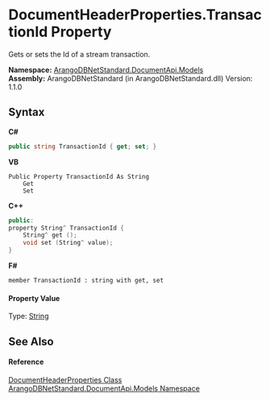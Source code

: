 # DocumentHeaderProperties.TransactionId Property 
 

Gets or sets the Id of a stream transaction.

**Namespace:**&nbsp;<a href="81a73561-cfc6-64b8-9923-29f0333f4867">ArangoDBNetStandard.DocumentApi.Models</a><br />**Assembly:**&nbsp;ArangoDBNetStandard (in ArangoDBNetStandard.dll) Version: 1.1.0

## Syntax

**C#**<br />
``` C#
public string TransactionId { get; set; }
```

**VB**<br />
``` VB
Public Property TransactionId As String
	Get
	Set
```

**C++**<br />
``` C++
public:
property String^ TransactionId {
	String^ get ();
	void set (String^ value);
}
```

**F#**<br />
``` F#
member TransactionId : string with get, set

```


#### Property Value
Type: <a href="https://docs.microsoft.com/dotnet/api/system.string" target="_blank" rel="noopener noreferrer">String</a>

## See Also


#### Reference
<a href="ec926014-3226-807e-03cf-3e590a993eb8">DocumentHeaderProperties Class</a><br /><a href="81a73561-cfc6-64b8-9923-29f0333f4867">ArangoDBNetStandard.DocumentApi.Models Namespace</a><br />
